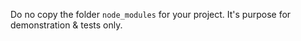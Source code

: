 Do no copy the folder ``node_modules`` for your project.
It's purpose for demonstration & tests only. 